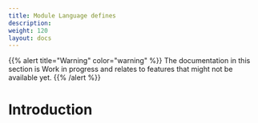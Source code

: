 ```yaml
---
title: Module Language defines
description: 
weight: 120
layout: docs
---
```


{{% alert title="Warning" color="warning" %}}
The documentation in this section is Work in progress and relates to features that might not be available yet.
{{% /alert %}}

# Introduction

